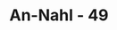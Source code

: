 ---
title: "An-Nahl - 49"
no: 49
arabic_no: ٤٩
ayah: وَلِلّٰهِ يَسْجُدُ مَا فِى السَّمٰوٰتِ وَمَا فِى الْاَرْضِ مِنْ دَاۤبَّةٍ وَّالْمَلٰۤىِٕكَةُ وَهُمْ لَا يَسْتَكْبِرُوْنَ 
translation: "Dan segala apa yang ada di langit dan di bumi hanya bersujud kepada Allah yaitu semua makhluk bergerak (bernyawa) dan (juga) para malaikat, dan mereka (malaikat) tidak menyombongkan diri."
tafsir: "Kemudian Allah swt menjelaskan bahwa semua makhluk yang ada di langit dan di bumi tunduk kepada kekuasaan-Nya. Mereka itu sujud kepada Allah menurut cara masing-masing sesuai dengan fitrahnya yang alami. Bahkan malaikat pun yang berada di langit tidak mau menyombongkan dirinya dan tidak membangkang kepada ketentuan-ketentuan Allah."
---